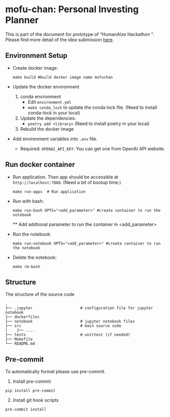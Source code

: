# mofu-chan: Personal Investing Planner
This is part of the document for prototype of “HumanAIze Hackathon <FinTech Edition>”. Please find more detail of the idea submission [here](https://medium.com/@npatamawadee/humanaize-hackathon-mofu-chan-personal-investing-planner-3acf93659efb).


## Environment Setup
- Create docker image:
    ```
    make build #build docker image name mofuchan
    ```
- Update the docker environment
    1. conda environment
        - Edit `environment.yml`
        - `make conda_lock` to update the conda lock file. (Need to install conda-lock in your local)
    2. Update the dependencies:
        -  `poetry add <library>` (Need to install poetry in your local)
    3. Rebuild the docker image

- Add environment variables into `.env` file.
   - Required: `OPENAI_API_KEY`: You can get one from OpenAI API website.

## Run docker container
- Run application. Then app should be accessible at `http://localhost:7860`. (Need a bit of bootup time.)
    ```
    make run-apps  # Run application
    ```

- Run with bash:
    ```
    make run-bash OPTS="<add_parameter>" #create container to run the notebook
    ```
    ** Add addtional parameter to run the container in <add_parameter>
- Run the notebook:
    ```
    make run-notebook OPTS="<add_parameter>" #create container to run the notebook
    ```
- Delete the notebook:
    ```
    make rm-bash
    ```

## Structure
The structure of the source code
```
.
├── .jupyter                     # configuration file for jupyter notebook
├── dockerfiles
├── notebook                     # jupyter notebook files
├── src                          # main source code
|    ├── ....
├── tests                        # unittest (if needed)
├── Makefile
└── README.md
```



## Pre-commit

To automatically format please use pre-commit.

1. Install pre-commit

```commandline
pip install pre-commit
```

2. Install git hook scripts

```commandline
pre-commit install
```
